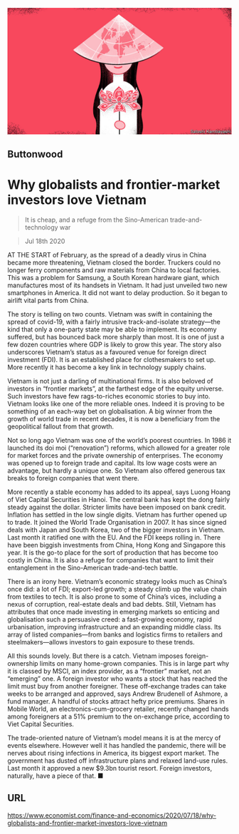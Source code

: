 ![](./images/20200718_FND001_0.jpg)

## Buttonwood

# Why globalists and frontier-market investors love Vietnam

> It is cheap, and a refuge from the Sino-American trade-and-technology war

> Jul 18th 2020

AT THE START of February, as the spread of a deadly virus in China became more threatening, Vietnam closed the border. Truckers could no longer ferry components and raw materials from China to local factories. This was a problem for Samsung, a South Korean hardware giant, which manufactures most of its handsets in Vietnam. It had just unveiled two new smartphones in America. It did not want to delay production. So it began to airlift vital parts from China.

The story is telling on two counts. Vietnam was swift in containing the spread of covid-19, with a fairly intrusive track-and-isolate strategy—the kind that only a one-party state may be able to implement. Its economy suffered, but has bounced back more sharply than most. It is one of just a few dozen countries where GDP is likely to grow this year. The story also underscores Vietnam’s status as a favoured venue for foreign direct investment (FDI). It is an established place for clothesmakers to set up. More recently it has become a key link in technology supply chains.

Vietnam is not just a darling of multinational firms. It is also beloved of investors in “frontier markets”, at the farthest edge of the equity universe. Such investors have few rags-to-riches economic stories to buy into. Vietnam looks like one of the more reliable ones. Indeed it is proving to be something of an each-way bet on globalisation. A big winner from the growth of world trade in recent decades, it is now a beneficiary from the geopolitical fallout from that growth.

Not so long ago Vietnam was one of the world’s poorest countries. In 1986 it launched its doi moi (“renovation”) reforms, which allowed for a greater role for market forces and the private ownership of enterprises. The economy was opened up to foreign trade and capital. Its low wage costs were an advantage, but hardly a unique one. So Vietnam also offered generous tax breaks to foreign companies that went there.

More recently a stable economy has added to its appeal, says Luong Hoang of Viet Capital Securities in Hanoi. The central bank has kept the dong fairly steady against the dollar. Stricter limits have been imposed on bank credit. Inflation has settled in the low single digits. Vietnam has further opened up to trade. It joined the World Trade Organisation in 2007. It has since signed deals with Japan and South Korea, two of the bigger investors in Vietnam. Last month it ratified one with the EU. And the FDI keeps rolling in. There have been biggish investments from China, Hong Kong and Singapore this year. It is the go-to place for the sort of production that has become too costly in China. It is also a refuge for companies that want to limit their entanglement in the Sino-American trade-and-tech battle.

There is an irony here. Vietnam’s economic strategy looks much as China’s once did: a lot of FDI; export-led growth; a steady climb up the value chain from textiles to tech. It is also prone to some of China’s vices, including a nexus of corruption, real-estate deals and bad debts. Still, Vietnam has attributes that once made investing in emerging markets so enticing and globalisation such a persuasive creed: a fast-growing economy, rapid urbanisation, improving infrastructure and an expanding middle class. Its array of listed companies—from banks and logistics firms to retailers and steelmakers—allows investors to gain exposure to these trends.

All this sounds lovely. But there is a catch. Vietnam imposes foreign-ownership limits on many home-grown companies. This is in large part why it is classed by MSCI, an index provider, as a “frontier” market, not an “emerging” one. A foreign investor who wants a stock that has reached the limit must buy from another foreigner. These off-exchange trades can take weeks to be arranged and approved, says Andrew Brudenell of Ashmore, a fund manager. A handful of stocks attract hefty price premiums. Shares in Mobile World, an electronics-cum-grocery retailer, recently changed hands among foreigners at a 51% premium to the on-exchange price, according to Viet Capital Securities.

The trade-oriented nature of Vietnam’s model means it is at the mercy of events elsewhere. However well it has handled the pandemic, there will be nerves about rising infections in America, its biggest export market. The government has dusted off infrastructure plans and relaxed land-use rules. Last month it approved a new $9.3bn tourist resort. Foreign investors, naturally, have a piece of that. ■

## URL

https://www.economist.com/finance-and-economics/2020/07/18/why-globalists-and-frontier-market-investors-love-vietnam
